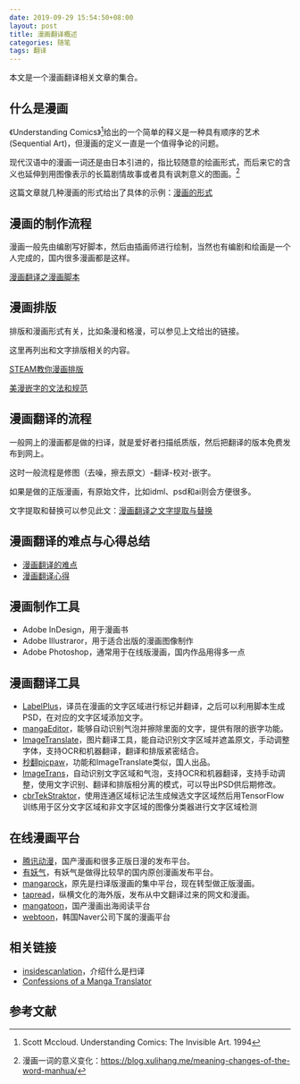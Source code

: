 ```yaml
---
date: 2019-09-29 15:54:50+08:00
layout: post
title: 漫画翻译概述
categories: 随笔
tags: 翻译
---
```


本文是一个漫画翻译相关文章的集合。

## 什么是漫画

《Understanding Comics》[^uc]给出的一个简单的释义是一种具有顺序的艺术(Sequential Art)，但漫画的定义一直是一个值得争论的问题。

现代汉语中的漫画一词还是由日本引进的，指比较随意的绘画形式，而后来它的含义也延伸到用图像表示的长篇剧情故事或者具有讽刺意义的图画。[^meaning]

这篇文章就几种漫画的形式给出了具体的示例：[漫画的形式](/comics-forms/)

## 漫画的制作流程

漫画一般先由编剧写好脚本，然后由插画师进行绘制，当然也有编剧和绘画是一个人完成的，国内很多漫画都是这样。

[漫画翻译之漫画脚本](https://blog.xulihang.me/comics-translation-scripts/)

## 漫画排版

排版和漫画形式有关，比如条漫和格漫，可以参见上文给出的链接。

这里再列出和文字排版相关的内容。

[STEAM教你漫画排版](http://oranpig.lofter.com/post/3fa60_96665f6)

[美漫嵌字的文法和规范](http://mangatalk.net/2013/comics-lettering/)

## 漫画翻译的流程

一般网上的漫画都是做的扫译，就是爱好者扫描纸质版，然后把翻译的版本免费发布到网上。

这时一般流程是修图（去噪，擦去原文）-翻译-校对-嵌字。

如果是做的正版漫画，有原始文件，比如idml、psd和ai则会方便很多。

文字提取和替换可以参见此文：[漫画翻译之文字提取与替换](https://blog.xulihang.me/comics-translation-text-extraction-and-substitution/)

## 漫画翻译的难点与心得总结

* [漫画翻译的难点](/comics-translation-the-difficulties/)
* [漫画翻译心得](/translating-comics/)


## 漫画制作工具

* Adobe InDesign，用于漫画书
* Adobe Illustraror，用于适合出版的漫画图像制作
* Adobe Photoshop，通常用于在线版漫画，国内作品用得多一点

## 漫画翻译工具

* [LabelPlus](https://noodlefighter.com/label_plus/)，译员在漫画的文字区域进行标记并翻译，之后可以利用脚本生成PSD，在对应的文字区域添加文字。
* [mangaEditor](https://moeka.me/mangaEditor/)，能够自动识别气泡并擦除里面的文字，提供有限的嵌字功能。
* [ImageTranslate](https://www.imagetranslate.com/)，图片翻译工具，能自动识别文字区域并遮盖原文，手动调整字体，支持OCR和机器翻译，翻译和排版紧密结合。
* [秒翻picpaw](https://www.picpaw.com/)，功能和ImageTranslate类似，国人出品。
* [ImageTrans](https://www.basiccat.org/zh/imagetrans/)，自动识别文字区域和气泡，支持OCR和机器翻译，支持手动调整，使用文字识别、翻译和排版相分离的模式，可以导出PSD供后期修改。
* [cbrTekStraktor](https://github.com/cbrtekstraktor/cbrTekStraktor)，使用连通区域标记法生成候选文字区域然后用TensorFlow训练用于区分文字区域和非文字区域的图像分类器进行文字区域检测

## 在线漫画平台

* [腾讯动漫](https://ac.qq.com/Comic/)，国产漫画和很多正版日漫的发布平台。
* [有妖气](http://www.u17.com/)，有妖气是做得比较早的国内原创漫画发布平台。
* [mangarock](https://mrcomics.com/)，原先是扫译版漫画的集中平台，现在转型做正版漫画。
* [tapread](https://www.tapread.com)，纵横文化的海外版，发布从中文翻译过来的网文和漫画。
* [mangatoon](https://mangatoon.mobi/)，国产漫画出海阅读平台
* [webtoon](https://www.webtoons.com/)，韩国Naver公司下属的漫画平台

## 相关链接

* [insidescanlation](https://www.insidescanlation.com/)，介绍什么是扫译
* [Confessions of a Manga Translator](http://www.tcj.com/confessions-of-a-manga-translator/)

## 参考文献

[^uc]: Scott Mccloud. Understanding Comics: The Invisible Art. 1994
[^meaning]: 漫画一词的意义变化：<https://blog.xulihang.me/meaning-changes-of-the-word-manhua/>




